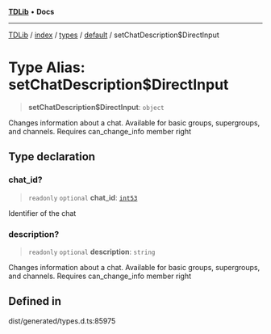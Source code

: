 [**TDLib**](../../../../../../README.md) • **Docs**

***

[TDLib](../../../../../../modules.md) / [index](../../../../../README.md) / [types](../../../README.md) / [default](../README.md) / setChatDescription$DirectInput

# Type Alias: setChatDescription$DirectInput

> **setChatDescription$DirectInput**: `object`

Changes information about a chat. Available for basic groups, supergroups, and channels. Requires can_change_info member right

## Type declaration

### chat\_id?

> `readonly` `optional` **chat\_id**: [`int53`](int53-1.md)

Identifier of the chat

### description?

> `readonly` `optional` **description**: `string`

Changes information about a chat. Available for basic groups, supergroups, and channels. Requires can_change_info member right

## Defined in

dist/generated/types.d.ts:85975
